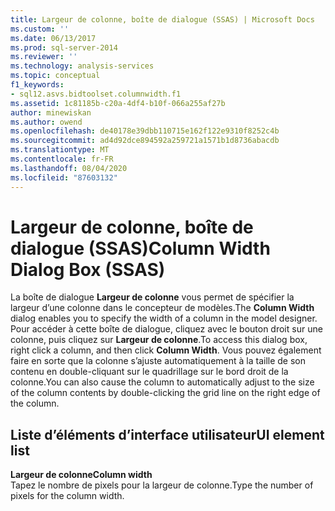 ```yaml
---
title: Largeur de colonne, boîte de dialogue (SSAS) | Microsoft Docs
ms.custom: ''
ms.date: 06/13/2017
ms.prod: sql-server-2014
ms.reviewer: ''
ms.technology: analysis-services
ms.topic: conceptual
f1_keywords:
- sql12.asvs.bidtoolset.columnwidth.f1
ms.assetid: 1c81185b-c20a-4df4-b10f-066a255af27b
author: minewiskan
ms.author: owend
ms.openlocfilehash: de40178e39dbb110715e162f122e9310f8252c4b
ms.sourcegitcommit: ad4d92dce894592a259721a1571b1d8736abacdb
ms.translationtype: MT
ms.contentlocale: fr-FR
ms.lasthandoff: 08/04/2020
ms.locfileid: "87603132"
---
```

# <a name="column-width-dialog-box-ssas"></a><span data-ttu-id="f1fe0-102">Largeur de colonne, boîte de dialogue (SSAS)</span><span class="sxs-lookup"><span data-stu-id="f1fe0-102">Column Width Dialog Box (SSAS)</span></span>
  <span data-ttu-id="f1fe0-103">La boîte de dialogue **Largeur de colonne** vous permet de spécifier la largeur d’une colonne dans le concepteur de modèles.</span><span class="sxs-lookup"><span data-stu-id="f1fe0-103">The **Column Width** dialog enables you to specify the width of a column in the model designer.</span></span> <span data-ttu-id="f1fe0-104">Pour accéder à cette boîte de dialogue, cliquez avec le bouton droit sur une colonne, puis cliquez sur **Largeur de colonne**.</span><span class="sxs-lookup"><span data-stu-id="f1fe0-104">To access this dialog box, right click a column, and then click **Column Width**.</span></span> <span data-ttu-id="f1fe0-105">Vous pouvez également faire en sorte que la colonne s’ajuste automatiquement à la taille de son contenu en double-cliquant sur le quadrillage sur le bord droit de la colonne.</span><span class="sxs-lookup"><span data-stu-id="f1fe0-105">You can also cause the column to automatically adjust to the size of the column contents by double-clicking the grid line on the right edge of the column.</span></span>  
  
## <a name="ui-element-list"></a><span data-ttu-id="f1fe0-106">Liste d’éléments d’interface utilisateur</span><span class="sxs-lookup"><span data-stu-id="f1fe0-106">UI element list</span></span>  
 <span data-ttu-id="f1fe0-107">**Largeur de colonne**</span><span class="sxs-lookup"><span data-stu-id="f1fe0-107">**Column width**</span></span>  
 <span data-ttu-id="f1fe0-108">Tapez le nombre de pixels pour la largeur de colonne.</span><span class="sxs-lookup"><span data-stu-id="f1fe0-108">Type the number of pixels for the column width.</span></span>  
  
  
